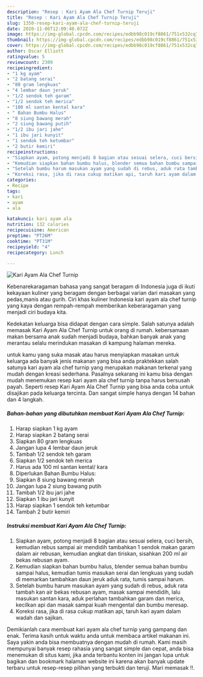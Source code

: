 ```yaml
---
description: "Resep : Kari Ayam Ala Chef Turnip Teruji"
title: "Resep : Kari Ayam Ala Chef Turnip Teruji"
slug: 1350-resep-kari-ayam-ala-chef-turnip-teruji
date: 2020-11-06T12:09:40.072Z
image: https://img-global.cpcdn.com/recipes/edbb98c019cf8861/751x532cq70/kari-ayam-ala-chef-turnip-foto-resep-utama.jpg
thumbnail: https://img-global.cpcdn.com/recipes/edbb98c019cf8861/751x532cq70/kari-ayam-ala-chef-turnip-foto-resep-utama.jpg
cover: https://img-global.cpcdn.com/recipes/edbb98c019cf8861/751x532cq70/kari-ayam-ala-chef-turnip-foto-resep-utama.jpg
author: Oscar Elliott
ratingvalue: 5
reviewcount: 2309
recipeingredient:
- "1 kg ayam"
- "2 batang serai"
- "80 gram lengkuas"
- "4 lembar daun jeruk"
- "1/2 sendok teh garam"
- "1/2 sendok teh merica"
- "100 ml santan kental kara"
- " Bahan Bumbu Halus"
- "8 siung bawang merah"
- "2 siung bawang putih"
- "1/2 ibu jari jahe"
- "1 ibu jari kunyit"
- "1 sendok teh ketumbar"
- "2 butir kemiri"
recipeinstructions:
- "Siapkan ayam, potong menjadi 8 bagian atau sesuai selera, cuci bersih, kemudian rebus sampai air mendidih tambahkan 1 sendok makan garam dalam air rebusan, kemudian angkat dan tiriskan, sisahkan 200 ml air bekas rebusan ayam."
- "Kemudian siapkan bahan bumbu halus, blender semua bahan bumbu sampai halus, kemudian tumis masukan serai dan lengkuas yang sudah di memarkan tambahkan daun jeruk aduk rata, tumis sampai harum."
- "Setelah bumbu harum masukan ayam yang sudah di rebus, aduk rata tambah kan air bekas rebusan ayam, masak sampai mendidih, lalu masukan santan kara, aduk perlahan tambahkan garam dan merica, kecilkan api dan masak sampai kuah mengental dan bumbu meresap."
- "Koreksi rasa, jika di rasa cukup matikan api, taruh kari ayam dalam wadah dan sajikan."
categories:
- Recipe
tags:
- kari
- ayam
- ala

katakunci: kari ayam ala 
nutrition: 132 calories
recipecuisine: American
preptime: "PT26M"
cooktime: "PT31M"
recipeyield: "4"
recipecategory: Lunch

---
```



![Kari Ayam Ala Chef Turnip](https://img-global.cpcdn.com/recipes/edbb98c019cf8861/751x532cq70/kari-ayam-ala-chef-turnip-foto-resep-utama.jpg)

Kebenarekaragaman bahasa yang sangat beragam di Indonesia juga di ikuti kekayaan kuliner yang beragam dengan berbagai varian dari masakan yang pedas,manis atau gurih. Ciri khas kuliner Indonesia kari ayam ala chef turnip yang kaya dengan rempah-rempah memberikan keberaragaman yang menjadi ciri budaya kita.




Kedekatan keluarga bisa didapat dengan cara simple. Salah satunya adalah memasak Kari Ayam Ala Chef Turnip untuk orang di rumah. kebersamaan makan bersama anak sudah menjadi budaya, bahkan banyak anak yang merantau selalu merindukan masakan di kampung halaman mereka.

untuk kamu yang suka masak atau harus menyiapkan masakan untuk keluarga ada banyak jenis makanan yang bisa anda praktekkan salah satunya kari ayam ala chef turnip yang merupakan makanan terkenal yang mudah dengan kreasi sederhana. Pasalnya sekarang ini kamu bisa dengan mudah menemukan resep kari ayam ala chef turnip tanpa harus bersusah payah.
Seperti resep Kari Ayam Ala Chef Turnip yang bisa anda coba untuk disajikan pada keluarga tercinta. Dan sangat simple hanya dengan 14 bahan dan 4 langkah.


<!--inarticleads1-->

##### Bahan-bahan yang dibutuhkan membuat Kari Ayam Ala Chef Turnip:

1. Harap siapkan 1 kg ayam
1. Harap siapkan 2 batang serai
1. Siapkan 80 gram lengkuas
1. Jangan lupa 4 lembar daun jeruk
1. Tambah 1/2 sendok teh garam
1. Siapkan 1/2 sendok teh merica
1. Harus ada 100 ml santan kental/ kara
1. Diperlukan  Bahan Bumbu Halus:
1. Siapkan 8 siung bawang merah
1. Jangan lupa 2 siung bawang putih
1. Tambah 1/2 ibu jari jahe
1. Siapkan 1 ibu jari kunyit
1. Harap siapkan 1 sendok teh ketumbar
1. Tambah 2 butir kemiri




<!--inarticleads2-->

##### Instruksi membuat  Kari Ayam Ala Chef Turnip:

1. Siapkan ayam, potong menjadi 8 bagian atau sesuai selera, cuci bersih, kemudian rebus sampai air mendidih tambahkan 1 sendok makan garam dalam air rebusan, kemudian angkat dan tiriskan, sisahkan 200 ml air bekas rebusan ayam.
1. Kemudian siapkan bahan bumbu halus, blender semua bahan bumbu sampai halus, kemudian tumis masukan serai dan lengkuas yang sudah di memarkan tambahkan daun jeruk aduk rata, tumis sampai harum.
1. Setelah bumbu harum masukan ayam yang sudah di rebus, aduk rata tambah kan air bekas rebusan ayam, masak sampai mendidih, lalu masukan santan kara, aduk perlahan tambahkan garam dan merica, kecilkan api dan masak sampai kuah mengental dan bumbu meresap.
1. Koreksi rasa, jika di rasa cukup matikan api, taruh kari ayam dalam wadah dan sajikan.




Demikianlah cara membuat kari ayam ala chef turnip yang gampang dan enak. Terima kasih untuk waktu anda untuk membaca artikel makanan ini. Saya yakin anda bisa membuatnya dengan mudah di rumah. Kami masih mempunyai banyak resep rahasia yang sangat simple dan cepat, anda bisa menemukan di situs kami, jika anda terbantu konten ini jangan lupa untuk bagikan dan bookmark halaman website ini karena akan banyak update terbaru untuk resep-resep pilihan yang terbukti dan teruji. Mari memasak !!. 
